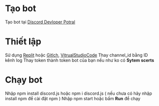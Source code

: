 # Tạo bot
Tạo bot tại [Discord Devloper Potral](https://discord.com/developers/applications/)
# Thiết lập 
Sử dụng [Replit](https://replit.com) hoặc [Gitlch](https://gitlch.com), [VitrualStudioCode](https://code.vitrualstudio.com)
Thay channel_id bằng ID kênh log 
Thay token thành token bot của bạn nếu như ko có **Sytem scerts**
# Chạy bot
Nhập npm install discord.js hoặc npm i discord.js ( nếu chưa có hãy nhập install npm để cài đặt npm )
Nhập npm start hoặc bấm **Run** để chạy
